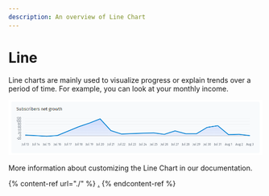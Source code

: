 ```yaml
---
description: An overview of Line Chart
---
```


# Line

Line charts are mainly used to visualize progress or explain trends over a period of time. For example, you can look at your monthly income.

![](<../../../.gitbook/assets/image (678).png>)

More information about customizing the Line Chart in our documentation.

{% content-ref url="./" %}
[.](./)
{% endcontent-ref %}
